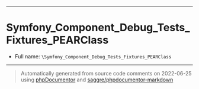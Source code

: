 ***

# Symfony_Component_Debug_Tests_Fixtures_PEARClass





* Full name: `\Symfony_Component_Debug_Tests_Fixtures_PEARClass`






***
> Automatically generated from source code comments on 2022-06-25 using [phpDocumentor](http://www.phpdoc.org/) and [saggre/phpdocumentor-markdown](https://github.com/Saggre/phpDocumentor-markdown)
